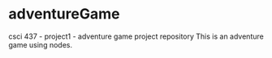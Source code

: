 # adventureGame
csci 437 - project1 - adventure game project repository
This is an adventure game using nodes. 
